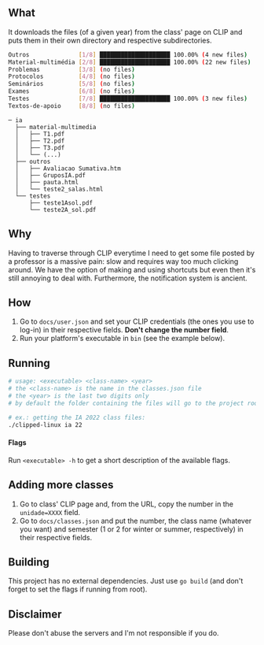 ## What
It downloads the files (of a given year) from the class' page on CLIP and puts them in their own directory and respective subdirectories.
```bash
Outros              [1/8] ████████████████████ 100.00% (4 new files)
Material-multimédia [2/8] ████████████████████ 100.00% (22 new files)
Problemas           [3/8] (no files)
Protocolos          [4/8] (no files)
Seminários          [5/8] (no files)
Exames              [6/8] (no files)
Testes              [7/8] ████████████████████ 100.00% (3 new files)
Textos-de-apoio     [8/8] (no files)
```
```
─ ia
  ├── material-multimedia
  │   ├── T1.pdf
  │   ├── T2.pdf
  │   ├── T3.pdf
  │   └── (...)
  ├── outros
  │   ├── Avaliacao Sumativa.htm
  │   ├── GruposIA.pdf
  │   ├── pauta.html
  │   └── teste2_salas.html
  └── testes
      ├── teste1Asol.pdf
      └── teste2A_sol.pdf
```
## Why
Having to traverse through CLIP everytime I need to get some file posted by a professor is a massive pain: slow and requires way too much clicking around. We have the option of making and using shortcuts but even then it's still annoying to deal with.
Furthermore, the notification system is ancient.

## How
1. Go to `docs/user.json` and set your CLIP credentials (the ones you use to log-in) in their respective fields. **Don't change the number field**.
2. Run your platform's executable in `bin` (see the example below).

## Running
```bash
# usage: <executable> <class-name> <year>
# the <class-name> is the name in the classes.json file
# the <year> is the last two digits only
# by default the folder containing the files will go to the project root (use flags to change)

# ex.: getting the IA 2022 class files:
./clipped-linux ia 22
```

#### Flags
Run `<executable> -h` to get a short description of the available flags.

## Adding more classes
1. Go to class' CLIP page and, from the URL, copy the number in the `unidade=XXXX` field.
2. Go to `docs/classes.json` and put the number, the class name (whatever you want) and semester (1 or 2 for winter or summer, respectively) in their respective fields.

## Building
This project has no external dependencies. Just use `go build` (and don't forget to set the flags if running from root).

## Disclaimer
Please don't abuse the servers and I'm not responsible if you do.
